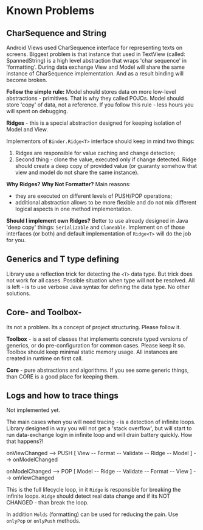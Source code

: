 # Known Problems

## CharSequence and String

Android Views used CharSequence interface for representing texts on screens. Biggest
problem is that instance that used in TextView (called: SpannedString) is a high level
abstraction that wraps 'char sequence' in 'formatting'. During data exchange View and Model
will share the same instance of CharSequence implementation. And as a result binding will
become broken.

**Follow the simple rule:**
Model should stores data on more low-level abstractions - primitives. That is why they called
POJOs. Model should store 'copy' of data, not a reference. If you follow this rule - less hours
you will spent on debugging.

**Ridges** - this is a special abstraction designed for keeping isolation of Model and View.

Implementors of ```Binder.Ridge<T>``` interface should keep in mind two things:
1) Ridges are responsible for value caching and change detection;
2) Second thing - clone the value, executed only if change detected. Ridge should create a
deep copy of provided value (or guaranty somehow that view and model do not share the same
instance).

**Why Ridges? Why Not Formatter?**
Main reasons:
- they are executed on different levels of PUSH/POP operations;
- additional abstraction allows to be more flexible and do not mix
different logical aspects in one method implementation.

**Should I implement own Ridges?**
Better to use already designed in Java 'deep copy' things: ```Serializable``` and
```Cloneable```. Implement on of those interfaces (or both) and default implementation
of ```Ridge<T>``` will do the job for you.

## Generics and T type defining

Library use a reflection trick for detecting the ```<T>``` data type. But trick does not
work for all cases. Possible situation when type will not be resolved. All is left - is
to use verbose Java syntax for defining the data type. No other solutions.

## Core- and Toolbox-

Its not a problem. Its a concept of project structuring. Please follow it.

**Toolbox** - is a set of classes that implements concrete typed versions of generics, or do
pre-configuration for common cases. Please keep it so. Toolbox should keep minimal static
memory usage. All instances are created in runtime on first call.

**Core** - pure abstractions and algorithms. If you see some generic things, than CORE is a good
place for keeping them.

## Logs and how to trace things

Not implemented yet.

The main cases when you will need tracing - is a detection of infinite loops. Library designed in
way you will not get a 'stack overflow', but will start to run data-exchange login in infinite loop
and will drain battery quickly. How that happens?!

onViewChanged --> PUSH [ View -- Format -- Validate -- Ridge -- Model ] --> onModelChanged

onModelChanged --> POP [ Model -- Ridge -- Validate -- Format -- View ] --> onViewChanged

This is the full lifecycle loop, in it ```Ridge``` is responsible for breaking the infinite loops.
```Ridge``` should detect real data change and if its NOT CHANGED - than break the loop.

In addition ```Molds``` (formatting) can be used for reducing the pain. Use ```onlyPop``` or
```onlyPush``` methods.